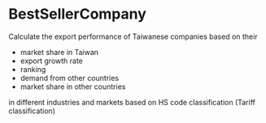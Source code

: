 # BestSellerCompany

Calculate the export performance of Taiwanese companies based on their
- market share in Taiwan
- export growth rate
- ranking
- demand from other countries
- market share in other countries

in different industries and markets based on HS code classification (Tariff classification)
